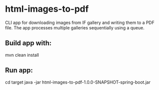 # html-images-to-pdf

CLI app for downloading images from IF gallery and writing them to a PDF file.
The app processes multiple galleries sequentially using a queue.

## Build app with:
  mvn clean install

## Run app:
  cd target
  java -jar html-images-to-pdf-1.0.0-SNAPSHOT-spring-boot.jar
